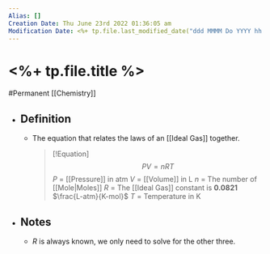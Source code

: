 ```yaml
---
Alias: []
Creation Date: Thu June 23rd 2022 01:36:05 am 
Modification Date: <%+ tp.file.last_modified_date("ddd MMMM Do YYYY hh:mm:ss a") %>
---
```

# <%+ tp.file.title %>
#Permanent [[Chemistry]]

- ## Definition
	- The equation that relates the laws of an [[Ideal Gas]] together.
	  > [!Equation]
	  > $$PV=nRT$$
	  > $P$ = [[Pressure]] in atm
	  > $V$ = [[Volume]] in L
	  > $n$ = The number of [[Mole|Moles]]
	  > $R$ = The [[Ideal Gas]] constant is **0.0821** $\frac{L-atm}{K-mol}$
	  > $T$ = Temperature in K
- ## Notes
	- $R$ is always known, we only need to solve for the other three.